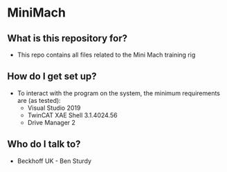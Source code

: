 # MiniMach

## What is this repository for? ##

* This repo contains all files related to the Mini Mach training rig


## How do I get set up? ##

+ To interact with the program on the system, the minimum requirements are (as tested): 
	* Visual Studio 2019
    * TwinCAT XAE Shell 3.1.4024.56
    * Drive Manager 2


## Who do I talk to? ##

* Beckhoff UK - Ben Sturdy